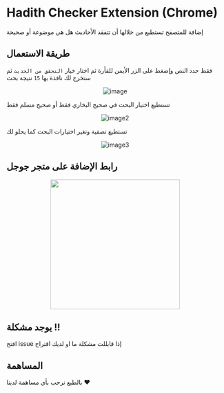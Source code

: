 # Hadith Checker Extension (Chrome)

إضافة للمتصفح تستطيع من خلالها أن تتفقد الأحاديث هل هي موضوعة أو صحيحة

## طريقة الاستعمال

فقط حدد النص وإضغط على الزر الأيمن للفأرة ثم اختار خيار `التحقق من الحديث` ثم ستخرج لك نافذة بها `15` نتيجة بحث

<div align="center">

![image](https://user-images.githubusercontent.com/69223584/218287950-2363ff60-a450-429a-9cfb-c932ef32e7a8.png)

</div>

تستطيع اختيار البحث في صحيح البخاري فقط أو صحيح مسلم فقط   

<div align="center">

![image2](https://user-images.githubusercontent.com/69223584/218287955-4e645152-3574-43f9-b5d0-7b55a1cdcb54.png)

</div>

تستطيع تصفية وتغير اختيارات البحث كما يحلو لك  

<div align="center">

![image3](https://user-images.githubusercontent.com/69223584/218287960-d156784d-0350-4dfb-a29e-7c4e321aa817.png)

</div>

## رابط الإضافة على متجر جوجل

<div align="center">

<a href="https://chrome.google.com/webstore/detail/hadith-checker/cfbllcckohbiiplkigbfllfphhakanke" target="_blank">

   <img src="https://camo.githubusercontent.com/67412515c4d8584d1ebbfd028590488eb8e6b8fe92deb2b95069c3d246f847dd/68747470733a2f2f73746f726167652e676f6f676c65617069732e636f6d2f7765622d6465762d75706c6f6164732f696d6167652f576c443877433667386b685957504a5573516365516b6858536c76312f485273394d50756661314a316835676c4e6875742e706e67" width="300px">

</a>
</div>

## يوجد مشكلة !!

افتح issue إذا قابللت مشكلة ما او لديك اقتراح

## المساهمة

بالطبع نرحب بأي مساهمة لدينا ❤
